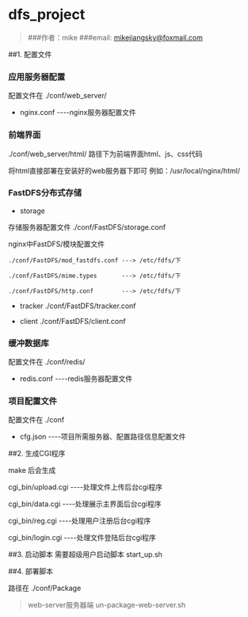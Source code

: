 # dfs_project

>###作者：mike
>###email: mikejiangsky@foxmail.com


##1. 配置文件

### 应用服务器配置

配置文件在 ./conf/web_server/

* nginx.conf ----nginx服务器配置文件


### 前端界面

./conf/web_server/html/ 路径下为前端界面html、js、css代码

将html直接部署在安装好的web服务器下即可
例如：/usr/local/nginx/html/

### FastDFS分布式存储

* storage 

存储服务器配置文件 ./conf/FastDFS/storage.conf  

nginx中FastDFS/模块配置文件 

    ./conf/FastDFS/mod_fastdfs.conf ---> /etc/fdfs/下

    ./conf/FastDFS/mime.types       ---> /etc/fdfs/下

    ./conf/FastDFS/http.conf        ---> /etc/fdfs/下

* tracker ./conf/FastDFS/tracker.conf

* client  ./conf/FastDFS/client.conf

### 缓冲数据库

配置文件在 ./conf/redis/

* redis.conf ----redis服务器配置文件

### 项目配置文件
配置文件在 ./conf
* cfg.json ----项目所需服务器、配置路径信息配置文件



##2. 生成CGI程序

make 后会生成 

cgi_bin/upload.cgi    ----处理文件上传后台cgi程序

cgi_bin/data.cgi      ----处理展示主界面后台cgi程序

cgi_bin/reg.cgi       ----处理用户注册后台cgi程序

cgi_bin/login.cgi     ----处理文件登陆后台cgi程序

##3. 启动脚本
需要超级用户启动脚本
start_up.sh


##4. 部署脚本

路径在 ./conf/Package

>web-server服务器端
un-package-web-server.sh

